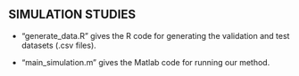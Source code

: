 SIMULATION STUDIES
------------------

 * “generate_data.R” gives the R code for generating the validation and test datasets (.csv files). 

 * “main_simulation.m” gives the Matlab code for running our method.